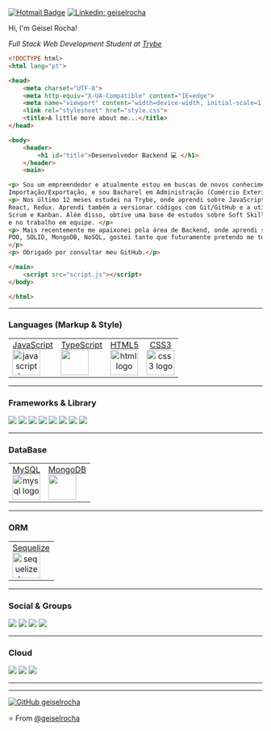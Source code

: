 [![Hotmail Badge](https://img.shields.io/badge/-Hotmail-0078D4?style=flat-square&logo=microsoft-outlook&logoColor=white&link=mailto:geiselrocha@hotmail.com)](mailto:geiselrocha@hotmail.com)
[![Linkedin: geiselrocha](https://img.shields.io/badge/-geiselrocha-blue?style=flat-square&logo=Linkedin&logoColor=white&link=https://www.linkedin.com/in/geisel-rocha-geiselrocha/)](https://www.linkedin.com/in/geisel-rocha-geiselrocha/)

Hi, I'm Geisel Rocha! 
<p><em>Full Stack Web Development Student at <a href="https://www.betrybe.com/">Trybe</a></em></p>

```html
<!DOCTYPE html>
<html lang="pt">

<head>
    <meta charset="UTF-8">
    <meta http-equiv="X-UA-Compatible" content="IE=edge">
    <meta name="viewport" content="width=device-width, initial-scale=1.0">
    <link rel="stylesheet" href="style.css">
    <title>A little more about me...</title>
</head>

<body>
    <header>
        <h1 id="title">Desenvolvedor Backend 💻 </h1>
    </header>
    <main>

<p> Sou um empreendedor e atualmente estou em buscas de novos conhecimentos, trabalhei 20 anos com 
Importação/Exportação, e sou Bacharel em Administração (Comércio Exterior) pela UFPR. </p>
<p> Nos último 12 meses estudei na Trybe, onde aprendi sobre JavaScript, Typescript, HTML, CSS, 
React, Redux. Aprendi também a versionar códigos com Git/GitHub e a utilizar metologias ágeis como
Scrum e Kanban. Além disso, obtive uma base de estudos sobre Soft Skills, com foco na Comunicação 
e no trabalho em equipe. </p>
<p> Mais recentemente me apaixonei pela área de Backend, onde aprendi sobre Docker, MySQL, Node.js, 
POO, SOLID, MongoDB, NoSQL, gostei tanto que futuramente pretendo me tornar um Arquiteto de Dados.
</p>
<p> Obrigado por consultar meu GitHub.</p>

</main>
    <script src="script.js"></script>
</body>

</html>
``` 
<hr />

### Languages (Markup & Style)
<div>
  <table>
    <tr>
      <td>
        <a href="https://www.javascript.com/" target="_blank" align="center">
        <div>JavaScript</div>
        <img src="https://cdn.jsdelivr.net/gh/devicons/devicon/icons/javascript/javascript-original.svg" height="50" width="55" alt="javascript logo"  />
        </a>
      </td>
      <td>
        <a href="https://www.typescriptlang.org/" target="_blank" align="center">
        <div>TypeScript</div>
        <img src="https://cdn.jsdelivr.net/gh/devicons/devicon/icons/typescript/typescript-original.svg" height="50" width="55" />
        </a>
      </td>
      <td>
        <a href="https://developer.mozilla.org/pt-BR/docs/Web/HTML" target="_blank" align="center">
        <div>HTML5</div>
        <img src="https://cdn.jsdelivr.net/gh/devicons/devicon/icons/html5/html5-original.svg" height="50" width="55" alt="html logo" />
        </a>
      </td>
      <td>
        <a href="https://developer.mozilla.org/pt-BR/docs/Web/CSS" target="_blank" align="center">
        <div>CSS3</div>
        <img src="https://cdn.jsdelivr.net/gh/devicons/devicon/icons/css3/css3-original.svg" height="50" width="55" alt="css3 logo"  />
        </a>
      </td>
    </tr>
  </table>
</div>

</div>
<hr />

### Frameworks & Library
<div>
  <img src="https://img.shields.io/badge/chai-A30701?style=for-the-badge&logo=chai&logoColor=white" />
  <img src="https://img.shields.io/badge/Docker-2CA5E0?style=for-the-badge&logo=docker&logoColor=white" />
  <img src="https://img.shields.io/badge/Express.js-000000?style=for-the-badge&logo=express&logoColor=white" />
  <img src="https://img.shields.io/badge/Insomnia-5849be?style=for-the-badge&logo=Insomnia&logoColor=white" />
  <img src="https://img.shields.io/badge/JWT-000000?style=for-the-badge&logo=JSON%20web%20tokens&logoColor=white" />
  <img src="https://img.shields.io/badge/Node.js-43853D?style=for-the-badge&logo=node.js&logoColor=white" />
  <img src="https://img.shields.io/badge/React-20232A?style=for-the-badge&logo=react&logoColor=61DAFB" />
  <img src="https://img.shields.io/badge/Redux-593D88?style=for-the-badge&logo=redux&logoColor=white" />
</div>
<hr />

### DataBase
<div>
  <table>
  <tr>
  <td>
    <a href="https://www.mysql.com/" target="_blank" align="center">
      <div>MySQL</div>
      <img src="https://cdn.jsdelivr.net/gh/devicons/devicon/icons/mysql/mysql-original.svg" height="50" width="55" alt="mysql logo"  />
    </a>
  </td>
   <td>
    <a href="https://www.mongodb.com/" target="_blank" align="center">
      <div>MongoDB</div>
      <img src="https://cdn.jsdelivr.net/gh/devicons/devicon/icons/mongodb/mongodb-original.svg" height="50" width="55"/>
    </a>
  </td>
  </tr>
  </table>
</div>
<hr />

### ORM
<div>
  <table>
    <tr>
      <td>
        <a href="https://sequelize.org/" target="_blank" align="center">
        <div>Sequelize</div>
        <img src="https://sequelize.org/img/logo.svg" height="50" width="55" alt="sequelize logo"  />
        </a>
      </td>
    </tr>
  </table>
 </div>
<hr />

### Social & Groups
<div>
  <img src="https://img.shields.io/badge/GIT-E44C30?style=for-the-badge&logo=git&logoColor=white" />
  <img src="https://img.shields.io/badge/Google%20Meet-00897B?style=for-the-badge&logo=google-meet&logoColor=white" />
  <img src="https://img.shields.io/badge/Slack-4A154B?style=for-the-badge&logo=slack&logoColor=white" />
  <img src="https://img.shields.io/badge/Zoom-2D8CFF?style=for-the-badge&logo=zoom&logoColor=white" />
</div>
<hr />

### Cloud
<div>
  <img src="https://img.shields.io/badge/Heroku-430098?style=for-the-badge&logo=heroku&logoColor=white" />
  <img src="https://img.shields.io/badge/Railway-131415?style=for-the-badge&logo=railway&logoColor=white" />
  <img src="https://img.shields.io/badge/Vercel-000000?style=for-the-badge&logo=vercel&logoColor=white" />
</div>
<hr />


---
[![GitHub geiselrocha](https://img.shields.io/github/followers/geiselrocha?label=follow&style=social)](https://github.com/geiselrocha)

⭐️ From [@geiselrocha](https://github.com/geiselrocha)
